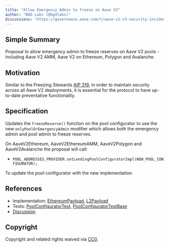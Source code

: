 ```yaml
---
title: "Allow Emergency Admin to freeze on Aave V2"
author: "BGD Labs (@bgdlabs)"
discussions: "https://governance.aave.com/t/aave-v2-v3-security-incident-04-11-2023/15335"
---
```


## Simple Summary

Proposal to allow emergency admin to freeze reserves on Aave V2 pools - including Aave V2 AMM, Aave V2 on Ethereum, Polygon and Avalanche.

## Motivation

Similar to the Freezing Stewards [AIP 319](https://app.aave.com/governance/proposal/319/), in order to maintain security across all Aave V2 deployments, it is essential for the protocol to have up-to-date preventative functionality.

## Specification

Updates the `freezeReserve()` function on the pool configurator to use the new `onlyPoolOrEmergencyAdmin` modifier which allows both the emergency admin and pool admin to freeze reserves.

On AaveV2Ethereum, AaveV2EthereumAMM, AaveV2Polygon and AaveV2Avalanche the proposal will call:

- `POOL_ADDRESSES_PROVIDER.setLendingPoolConfiguratorImpl(NEW_POOL_CONFIGURATOR);`

To update the pool configurator with the new implementation.

## References

- Implementation: [EthereumPayload](https://github.com/bgd-labs/stable-rate-patch/blob/main/src/payloads/V2EthConfiguratorUpdatePayload.sol), [L2Payload](https://github.com/bgd-labs/stable-rate-patch/blob/main/src/payloads/V2L2ConfiguratorUpdatePayload.sol)
- Tests: [PoolConfiguratorTest](https://github.com/bgd-labs/stable-rate-patch/blob/main/tests/V2PoolConfigurator.t.sol), [PoolConfiguratorTestBase](https://github.com/bgd-labs/stable-rate-patch/blob/main/tests/V2PoolConfiguratorTestBase.t.sol)
- [Discussion](https://governance.aave.com/t/aave-v2-v3-security-incident-04-11-2023/15335)

## Copyright

Copyright and related rights waived via [CC0](https://creativecommons.org/publicdomain/zero/1.0/).
